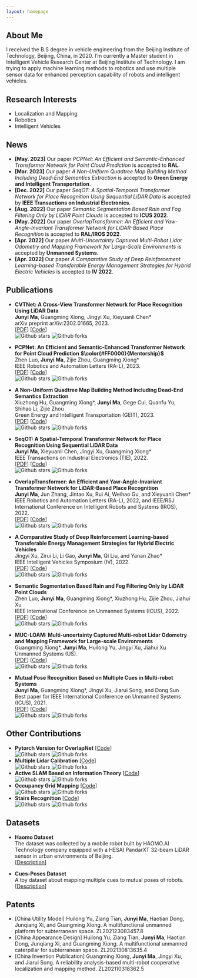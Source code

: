 ```yaml
---
layout: homepage
---
```


## About Me

I received the B.S degree in vehicle engineering from the Beijing Institute of Technology, Beijing, China, in 2020. I’m currently a Master student in Intelligent Vehicle Research Center at Beijing Institute of Technology. I am trying to apply machine learning methods to robotics and use multiple sensor data for enhanced perception capability of robots and intelligent vehicles.


## Research Interests

- Localization and Mapping
- Robotics
- Intelligent Vehicles

## News
- **[May. 2023]** Our paper _PCPNet: An Efficient and Semantic-Enhanced Transformer Network for Point Cloud Prediction_ is accepted to **RAL**.
- **[Mar. 2023]** Our paper _A Non-Uniform Quadtree Map Building Method Including Dead-End Semantics Extraction_ is accepted to **Green Energy and Intelligent Transportation**.
- **[Dec. 2022]** Our paper _SeqOT: A Spatial-Temporal Transformer Network for Place Recognition Using Sequential LiDAR Data_ is accepted by **IEEE Transactions on Industrial Electronics**.
- **[Aug. 2022]** Our paper _Semantic Segmentation Based Rain and Fog Filtering Only by LiDAR Point Clouds_ is accepted to **ICUS 2022**.
- **[May. 2022]** Our paper _OverlapTransformer: An Efficient and Yaw-Angle-Invariant Transformer Network for LiDAR-Based Place Recognition_ is accepted to **RAL/IROS 2022**.
- **[Apr. 2022]** Our paper _Multi-Uncertainty Captured Multi-Robot Lidar Odometry and Mapping Framework for Large-Scale Environments_ is accepted by **Unmanned Systems**.
- **[Apr. 2022]** Our paper _A Comparative Study of Deep Reinforcement Learning-based Transferable Energy Management Strategies for Hybrid Electric Vehicles_ is accepted to **IV 2022**.

## Publications

- **CVTNet: A Cross-View Transformer Network for Place Recognition Using LiDAR Data**
  <br>
  **Junyi Ma**, Guangming Xiong, Jingyi Xu, Xieyuanli Chen* 
  <br>
  arXiv preprint arXiv:2302.01665, 2023.
  <br>
  [[PDF](https://arxiv.org/pdf/2302.01665.pdf)]  [[Code](https://github.com/BIT-MJY/CVTNet)]  
  ![Github stars](https://img.shields.io/github/stars/BIT-MJY/CVTNet.svg)  ![Github forks](https://img.shields.io/github/forks/BIT-MJY/CVTNet.svg)   

- **PCPNet: An Efficient and Semantic-Enhanced Transformer Network for Point Cloud Prediction** **$\color{#FF0000}{Mentorship}$**
  <br>
  Zhen Luo, **Junyi Ma**, Zijie Zhou, Guangming Xiong* 
  <br>
  IEEE Robotics and Automation Letters (RA-L), 2023.
  <br>
  [[PDF](https://arxiv.org/abs/2304.07773)]  [[Code](https://github.com/Blurryface0814/PCPNet)]  
  ![Github stars](https://img.shields.io/github/stars/Blurryface0814/PCPNet.svg)  ![Github forks](https://img.shields.io/github/forks/Blurryface0814/PCPNet.svg)  

- **A Non-Uniform Quadtree Map Building Method Including Dead-End Semantics Extraction**
  <br>
  Xiuzhong Hu, Guangming Xiong*, **Junyi Ma**, Gege Cui, Quanfu Yu, Shihao Li, Zijie Zhou
  <br>
  Green Energy and Intelligent Transportation (GEIT), 2023.
  <br>
  [[PDF](https://www.sciencedirect.com/science/article/pii/S2773153723000075?via%3Dihub)]  [[Code](https://github.com/biter0088/Non-uniform-quadtree-map)]  
  ![Github stars](https://img.shields.io/github/stars/biter0088/Non-uniform-quadtree-map.svg)  ![Github forks](https://img.shields.io/github/forks/biter0088/Non-uniform-quadtree-map.svg)   


- **SeqOT: A Spatial-Temporal Transformer Network for Place Recognition Using Sequential LiDAR Data**
  <br>
  **Junyi Ma**, Xieyuanli Chen, Jingyi Xu, Guangming Xiong* 
  <br>
  IEEE Transactions on Industrial Electronics (TIE), 2022.
  <br>
  [[PDF](https://ieeexplore.ieee.org/document/9994714)]  [[Code](https://github.com/BIT-MJY/SeqOT)]  
  ![Github stars](https://img.shields.io/github/stars/BIT-MJY/SeqOT.svg)  ![Github forks](https://img.shields.io/github/forks/BIT-MJY/SeqOT.svg)   

- **OverlapTransformer: An Efficient and Yaw-Angle-Invariant Transformer Network for LiDAR-Based Place Recognition**
  <br>
  **Junyi Ma**, Jun Zhang, Jintao Xu, Rui Ai, Weihao Gu, and Xieyuanli Chen* 
  <br>
  IEEE Robotics and Automation Letters (RA-L), 2022, and IEEE/RSJ International Conference on Intelligent Robots and Systems (IROS), 2022.
  <br>
  [[PDF](https://arxiv.org/pdf/2203.03397.pdf)]  [[Code](https://github.com/haomo-ai/OverlapTransformer)]  
  ![Github stars](https://img.shields.io/github/stars/haomo-ai/OverlapTransformer.svg)  ![Github forks](https://img.shields.io/github/forks/haomo-ai/OverlapTransformer.svg)   
   
- **A Comparative Study of Deep Reinforcement Learning-based Transferable Energy Management Strategies for Hybrid Electric Vehicles**
  <br>
  Jingyi Xu, Zirui Li, Li Gao, **Junyi Ma**, Qi Liu, and Yanan Zhao* 
  <br>
  IEEE Intelligent Vehicles Symposium (IV), 2022.
  <br>
  [[PDF](https://ieeexplore.ieee.org/document/9827042)]  [[Code](https://github.com/BIT-XJY/RL-based-Transferable-EMS)]  
  ![Github stars](https://img.shields.io/github/stars/BIT-XJY/RL-based-Transferable-EMS.svg)  ![Github forks](https://img.shields.io/github/forks/BIT-XJY/RL-based-Transferable-EMS.svg)  

- **Semantic Segmentation Based Rain and Fog Filtering Only by LiDAR Point Clouds**
  <br>
  Zhen Luo, **Junyi Ma**, Guangming Xiong*, Xiuzhong Hu, Zijie Zhou, Jiahui Xu 
  <br>
  IEEE International Conference on Unmanned Systems (ICUS), 2022.
  <br>
  [[PDF](https://ieeexplore.ieee.org/document/9986567)]  [[Code](https://github.com/Blurryface0814/SunnyNet)]  
  ![Github stars](https://img.shields.io/github/stars/Blurryface0814/SunnyNet.svg)  ![Github forks](https://img.shields.io/github/forks/Blurryface0814/SunnyNet.svg)  

- **MUC-LOAM: Multi-uncertainty Captured Multi-robot Lidar Odometry and Mapping Framework for Large-scale Environments**
  <br>
  Guangming Xiong*, **Junyi Ma**, Huilong Yu, Jingyi Xu, Jiahui Xu
  <br>
  Unmanned Systems (US).
  <br>
  [[PDF](https://www.worldscientific.com/doi/abs/10.1142/S2301385023410030)] [[Code](https://github.com/BIT-MJY/Mutual-Pose-Recognition-Based-on-Multiple-Cues-in-MRS)]    
  ![Github stars](https://img.shields.io/github/stars/BIT-MJY/Mutual-Pose-Recognition-Based-on-Multiple-Cues-in-MRS.svg)  ![Github forks](https://img.shields.io/github/forks/BIT-MJY/Mutual-Pose-Recognition-Based-on-Multiple-Cues-in-MRS.svg)    
  
- **Mutual Pose Recognition Based on Multiple Cues in Multi-robot Systems**
  <br>
  **Junyi Ma**, Guangming Xiong*, Jingyi Xu, Jiarui Song, and Dong Sun
  <br>
  Best paper for IEEE International Conference on Unmanned Systems (ICUS), 2021.
  <br>
  [[PDF](https://ieeexplore.ieee.org/document/9641141)] [[Code](https://github.com/BIT-MJY/Mutual-Pose-Recognition-Based-on-Multiple-Cues-in-MRS)]  
  ![Github stars](https://img.shields.io/github/stars/BIT-MJY/Mutual-Pose-Recognition-Based-on-Multiple-Cues-in-MRS.svg)  ![Github forks](https://img.shields.io/github/forks/BIT-MJY/Mutual-Pose-Recognition-Based-on-Multiple-Cues-in-MRS.svg)    

## Other Contributions
- **Pytorch Version for OverlapNet** [[Code](https://github.com/PRBonn/OverlapNet)]  
![Github stars](https://img.shields.io/github/stars/PRBonn/OverlapNet.svg)  ![Github forks](https://img.shields.io/github/forks/PRBonn/OverlapNet.svg)   
- **Multiple Lidar Calibration**  [[Code](https://github.com/BIT-MJY/Multiple_Lidar_Calibration)]  
  ![Github stars](https://img.shields.io/github/stars/BIT-MJY/Multiple_Lidar_Calibration.svg)  ![Github forks](https://img.shields.io/github/forks/BIT-MJY/Multiple_Lidar_Calibration.svg)   
- **Active SLAM Based on Information Theory** [[Code](https://github.com/BIT-MJY/Active_SLAM_Based_on_Information_Theory)]  
  ![Github stars](https://img.shields.io/github/stars/BIT-MJY/Active_SLAM_Based_on_Information_Theory.svg)  ![Github forks](https://img.shields.io/github/forks/BIT-MJY/Active_SLAM_Based_on_Information_Theory.svg)  
- **Occupancy Grid Mapping** [[Code](https://github.com/BIT-MJY/occupancy_grid_mapping)]  
  ![Github stars](https://img.shields.io/github/stars/BIT-MJY/occupancy_grid_mapping.svg)  ![Github forks](https://img.shields.io/github/forks/BIT-MJY/occupancy_grid_mapping.svg)    
- **Stairs Recognition** [[Code](https://github.com/BIT-MJY/stairs_recognition)]  
  ![Github stars](https://img.shields.io/github/stars/BIT-MJY/stairs_recognition.svg)  ![Github forks](https://img.shields.io/github/forks/BIT-MJY/stairs_recognition.svg)    

## Datasets

- **Haomo Dataset**
  <br>
  The dataset was collected by a mobile robot built by HAOMO.AI Technology company equipped with a HESAI PandarXT 32-beam LiDAR sensor in urban environments of Beijing. 
  <br>
[[Description](https://github.com/haomo-ai/OverlapTransformer/tree/master/Haomo_Dataset)]

- **Cues-Poses Dataset**
  <br>
  A toy dataset about mapping multiple cues to mutual poses of robots.
  <br>
[[Description](https://github.com/BIT-MJY/Cues_Poses_Datasets)]  

## Patents

- [China Utility Model] Huilong Yu, Ziang Tian, **Junyi Ma**, Haotian Dong, Junqiang Xi, and Guangming Xiong. A multifunctional unmanned platform for subterranean space. ZL202123083457.8
- [China Appearance Design] Huilong Yu, Ziang Tian, **Junyi Ma**, Haotian Dong, Junqiang Xi, and Guangming Xiong. A multifunctional unmanned caterpillar for subterranean space. ZL202130813635.4
- [China Invention Publication] Guangming Xiong, **Junyi Ma**, Jingyi Xu, and Jiarui Song. A reliability analysis-based multi-robot cooperative localization and mapping method. ZL202110318362.5



